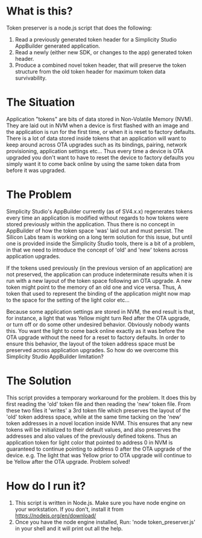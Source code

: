 # What is this?
Token preserver is a node.js script that does the following:

1. Read a previously generated token header for a Simplicity Studio AppBuilder generated application.
1. Read a newly (either new SDK, or changes to the app) generated token header.
1. Produce a combined novel token header, that will preserve the token structure from the old token header for maximum token data survivability.

# The Situation
Application "tokens" are bits of data stored in Non-Volatile Memory (NVM). They are laid out in NVM when a device is first flashed with an image and the application is run for the first time, or when it is reset to factory defaults. There is a lot of data stored inside tokens that an application will want to keep around across OTA upgrades such as its bindings, pairing, network provisioning, application settings etc... Thus every time a device is OTA upgraded you don't want to have to reset the device to factory defaults you simply want it to come back online by using the same token data from before it was upgraded.

# The Problem
Simplicity Studio's AppBuilder currently (as of SV4.x.x) regenerates tokens every time an application is modified without regards to how tokens were stored previously within the application. Thus there is no concept in AppBuilder of how the token space 'was' laid out and must persist. The Silicon Labs team is working on a long term solution for this issue, but until one is provided inside the Simplicity Studio tools, there is a bit of a problem, in that we need to introduce the concept of 'old' and 'new' tokens across application upgrades.

If the tokens used previously (in the previous version of an application) are not preserved, the application can produce indeterminate results when it is run with a new layout of the token space following an OTA upgrade. A new token might point to the memory of an old one and vice versa. Thus, A token that used to represent the binding of the application might now map to the space for the setting of the light color etc... 

Because some application settings are stored in NVM, the end result is that, for instance, a light that was Yellow might turn Red after the OTA upgrade, or turn off or do some other undesired behavior. Obviously nobody wants this. You want the light to come back online exactly as it was before the OTA upgrade without the need for a reset to factory defaults. In order to ensure this behavior, the layout of the token address space must be preserved across application upgrades. So how do we overcome this Simplicity Studio AppBuilder limitation?

# The Solution
This script provides a temporary workaround for the problem. It does this by first reading the 'old' token file and then reading the 'new' token file. From these two files it 'writes' a 3rd token file which preserves the layout of the 'old' token address space, while at the same time tacking on the 'new' token addresses in a novel location inside NVM. This ensures that any new tokens will be initialized to their default values, and also preserves the addresses and also values of the previously defined tokens. Thus an application token for light color that pointed to address 0 in NVM is guaranteed to continue pointing to address 0 after the OTA upgrade of the device. e.g. The light that was Yellow prior to OTA upgrade will continue to be Yellow after the OTA upgrade. Problem solved!

# How do I run it?
1. This script is written in Node.js. Make sure you have node engine on your workstation. If you don't, install it from https://nodejs.org/en/download/
1. Once you have the node engine installed, Run: 'node token_preserver.js' in your shell and it will print out all the help.
